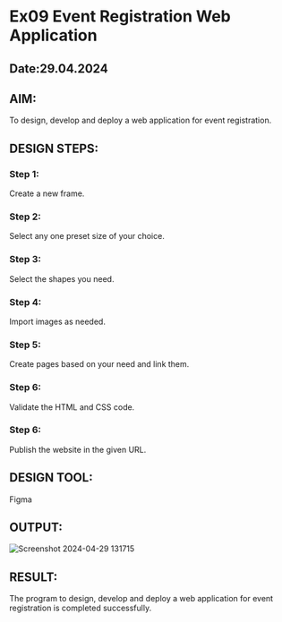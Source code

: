 # Ex09 Event Registration Web Application
## Date:29.04.2024

## AIM:
To design, develop and deploy a web application for event registration.

## DESIGN STEPS:

### Step 1:
Create a new frame.

### Step 2:
Select any one preset size of your choice.

### Step 3:
Select the shapes you need.

### Step 4:
Import images as needed.

### Step 5:
Create pages based on your need and link them.

### Step 6:

Validate the HTML and CSS code.

### Step 6:

Publish the website in the given URL.

## DESIGN TOOL:
Figma


## OUTPUT:
![Screenshot 2024-04-29 131715](https://github.com/Kavi45-msk/Figma/assets/147457752/9ecce58c-5e3a-4372-b9b1-edbdada61d64)


## RESULT:
The program to design, develop and deploy a web application for event registration is completed successfully.

